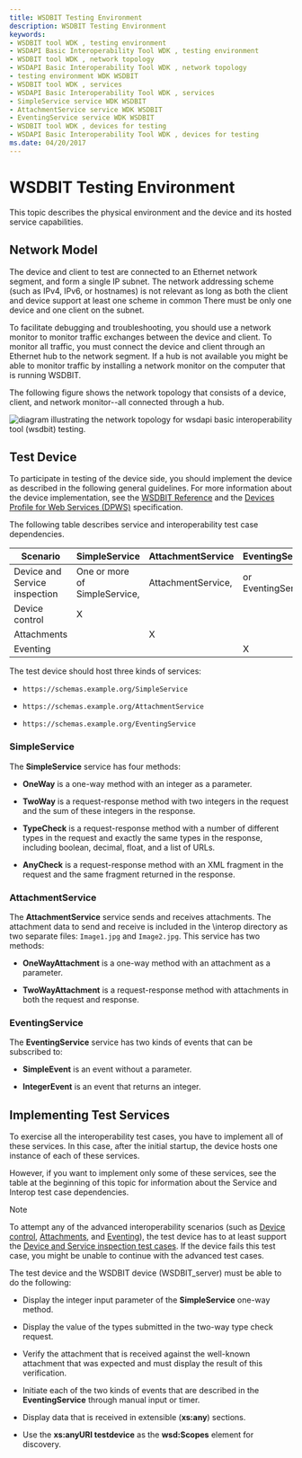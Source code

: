 ```yaml
---
title: WSDBIT Testing Environment
description: WSDBIT Testing Environment
keywords:
- WSDBIT tool WDK , testing environment
- WSDAPI Basic Interoperability Tool WDK , testing environment
- WSDBIT tool WDK , network topology
- WSDAPI Basic Interoperability Tool WDK , network topology
- testing environment WDK WSDBIT
- WSDBIT tool WDK , services
- WSDAPI Basic Interoperability Tool WDK , services
- SimpleService service WDK WSDBIT
- AttachmentService service WDK WSDBIT
- EventingService service WDK WSDBIT
- WSDBIT tool WDK , devices for testing
- WSDAPI Basic Interoperability Tool WDK , devices for testing
ms.date: 04/20/2017
---
```


# WSDBIT Testing Environment

This topic describes the physical environment and the device and its hosted service capabilities.

## Network Model

The device and client to test are connected to an Ethernet network segment, and form a single IP subnet. The network addressing scheme (such as IPv4, IPv6, or hostnames) is not relevant as long as both the client and device support at least one scheme in common There must be only one device and one client on the subnet.

To facilitate debugging and troubleshooting, you should use a network monitor to monitor traffic exchanges between the device and client. To monitor all traffic, you must connect the device and client through an Ethernet hub to the network segment. If a hub is not available you might be able to monitor traffic by installing a network monitor on the computer that is running WSDBIT.

The following figure shows the network topology that consists of a device, client, and network monitor--all connected through a hub.

![diagram illustrating the network topology for wsdapi basic interoperability tool (wsdbit) testing.](images/wsdbit1.png)

## Test Device

To participate in testing of the device side, you should implement the device as described in the following general guidelines. For more information about the device implementation, see the [WSDBIT Reference](wsdbit-reference.md) and the [Devices Profile for Web Services (DPWS)](https://schemas.xmlsoap.org/ws/2006/02/devprof/) specification.

The following table describes service and interoperability test case dependencies.

|Scenario|SimpleService|AttachmentService|EventingService|
|----|----|----|----|
|Device and Service inspection|One or more of SimpleService,|AttachmentService,|or EventingService|
|Device control|X| | |
|Attachments| |X| |
|Eventing| | |X|

The test device should host three kinds of services:

- `https://schemas.example.org/SimpleService`

- `https://schemas.example.org/AttachmentService`

- `https://schemas.example.org/EventingService`

### SimpleService

The **SimpleService** service has four methods:

- **OneWay** is a one-way method with an integer as a parameter.

- **TwoWay** is a request-response method with two integers in the request and the sum of these integers in the response.

- **TypeCheck** is a request-response method with a number of different types in the request and exactly the same types in the response, including boolean, decimal, float, and a list of URLs.

- **AnyCheck** is a request-response method with an XML fragment in the request and the same fragment returned in the response.

### AttachmentService

The **AttachmentService** service sends and receives attachments. The attachment data to send and receive is included in the \\interop directory as two separate files: `Image1.jpg` and `Image2.jpg`. This service has two methods:

- **OneWayAttachment** is a one-way method with an attachment as a parameter.

- **TwoWayAttachment** is a request-response method with attachments in both the request and response.

### EventingService

The **EventingService** service has two kinds of events that can be subscribed to:

- **SimpleEvent** is an event without a parameter.

- **IntegerEvent** is an event that returns an integer.

## Implementing Test Services

To exercise all the interoperability test cases, you have to implement all of these services. In this case, after the initial startup, the device hosts one instance of each of these services.

However, if you want to implement only some of these services, see the table at the beginning of this topic for information about the Service and Interop test case dependencies.

>[!NOTE]
>To attempt any of the advanced interoperability scenarios (such as [Device control](device-control-scenarios.md), [Attachments](attachments-scenarios.md), and [Eventing](eventing-scenarios.md)), the test device has to at least support the [Device and Service inspection test cases](device-and-service-inspection-scenarios.md). If the device fails this test case, you might be unable to continue with the advanced test cases.

The test device and the WSDBIT device (WSDBIT\_server) must be able to do the following:

- Display the integer input parameter of the **SimpleService** one-way method.

- Display the value of the types submitted in the two-way type check request.

- Verify the attachment that is received against the well-known attachment that was expected and must display the result of this verification.

- Initiate each of the two kinds of events that are described in the **EventingService** through manual input or timer.

- Display data that is received in extensible (**xs:any**) sections.

- Use the **xs:anyURI testdevice** as the **wsd:Scopes** element for discovery.
